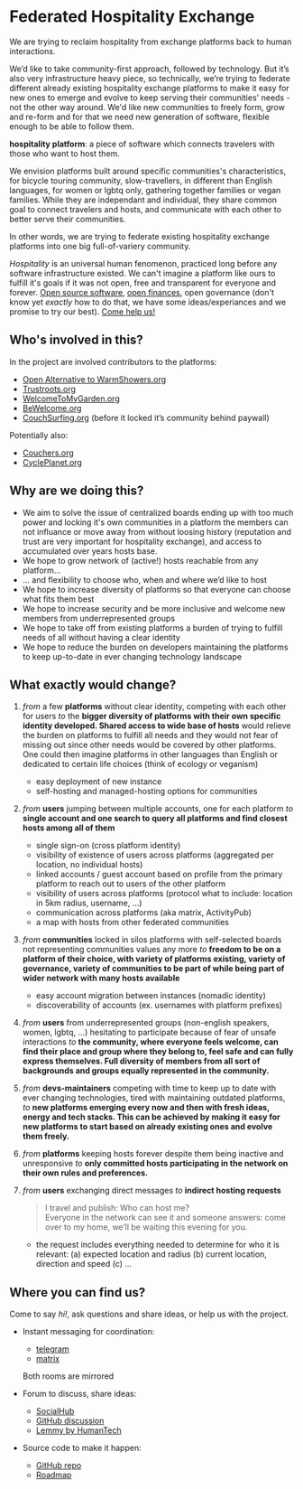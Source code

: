# Federated Hospitality Exchange

We are trying to reclaim hospitality from exchange platforms back to human interactions.

We’d like to take community-first approach, followed by technology. But it’s also very infrastructure heavy piece, so technically, we’re trying to federate different already existing hospitality exchange platforms to make it easy for new ones to emerge and evolve to keep serving their communities' needs - not the other way around. We'd like new communities to freely form, grow and re-form and for that we need new generation of software, flexible enough to be able to follow them.

**hospitality platform**: a piece of software which connects travelers with those who want to host them. 

We envision platforms built around specific communities's characteristics, for bicycle touring community, slow-travellers, in different than English languages, for women or lgbtq only, gathering together families or vegan families. While they are independant and individual, they share common goal to connect travelers and hosts, and communicate with each other to better serve their communities.

In other words, we are trying to federate existing hospitality exchange platforms into one big full-of-variery community.

_Hospitality_ is an universal human fenomenon, practiced long before any software infrastructure existed. We can't imagine a platform like ours to fulfill it's goals if it was not open, free and transparent for everyone and forever. [Open source software](https://github.com/FediHospEx/fedihospex.github.io), [open finances](https://opencollective.com/fedihospex), open governance (don't know yet _exactly_ how to do that, we have some ideas/experiances and we promise to try our best). [Come help us!](#where-you-can-find-us)

## Who's involved in this? 

In the project are involved contributors to the platforms:
- [Open Alternative to WarmShowers.org](https://WarmShowers.bike)
- [Trustroots.org](https://Trustroots.org)
- [WelcomeToMyGarden.org](https://WelcomeToMyGarden.org) 
- [BeWelcome.org](https://BeWelcome.org)
- [CouchSurfing.org](https://CouchSurfing.org) (before it locked it’s community behind paywall)

Potentially also:
- [Couchers.org](https://Couchers.org)
- [CyclePlanet.org](https://CyclePlanet.org)


## Why are we doing this?

* We aim to solve the issue of centralized boards ending up with too much power and locking it's own communities in a platform the members can not influance or move away from without loosing history (reputation and trust are very important for hospitality exchange), and access to accumulated over years hosts base.
* We hope to grow network of (active!) hosts reachable from any platform…
* … and flexibility to choose who, when and where we’d like to host
* We hope to increase diversity of platforms so that everyone can choose what fits them best
* We hope to increase security and be more inclusive and welcome new members from underrepresented groups
* We hope to take off from existing platforms a burden of trying to fulfill needs of all without having a clear identity
* We hope to reduce the burden on developers maintaining the platforms to keep up-to-date in ever changing technology landscape


## What exactly would change?

1. *from* a few **platforms** without clear identity, competing with each other for users
   *to* the **bigger diversity of platforms with their own specific identity developed. Shared access to wide base of hosts** would relieve the burden on platforms to fulfill all needs and they would not fear of missing out since other needs would be covered by other platforms. One could then imagine platforms in other languages than English or dedicated to certain life choices (think of ecology or veganism)
   - easy deployment of new instance
   - self-hosting and managed-hosting options for communities

1. *from* **users** jumping between multiple accounts, one for each platform
   *to* **single account and one search to query all platforms and find closest hosts among all of them**
   - single sign-on (cross platform identity)
   - visibility of existence of users across platforms (aggregated per location, no individual hosts)
   - linked accounts / guest account based on profile from the primary platform to reach out to users of the other platform
   - visibility of users across platforms (protocol what to include: location in 5km radius, username, …)
   - communication across platforms (aka matrix, ActivityPub)
   - a map with hosts from other federated communities

1. *from* **communities** locked in silos platforms with self-selected boards not representing communities values any more 
   *to* **freedom to be on a platform of their choice, with variety of platforms existing, variety of governance, variety of communities to be part of while being part of wider network with many hosts available**
   - easy account migration between instances (nomadic identity)
   - discoverability of accounts (ex. usernames with platform prefixes)

1. *from* **users** from underrepresented groups (non-english speakers, women, lgbtq, …) hesitating to participate because of fear of unsafe interactions
   *to* **the community, where everyone feels welcome, can find their place and group where they belong to, feel safe and can fully express themselves. Full diversity of members from all sort of backgrounds and groups equally represented in the community.**

1. *from* **devs-maintainers** competing with time to keep up to date with ever changing technologies, tired with maintaining outdated platforms,
   *to* **new platforms emerging every now and then with fresh ideas, energy and tech stacks. This can be achieved by making it easy for new platforms to start based on already existing ones and evolve them freely.**

1. *from* **platforms** keeping hosts forever despite them being inactive and unresponsive
   *to* **only committed hosts participating in the network on their own rules and preferences.**

1. *from* **users** exchanging direct messages 
   *to* **indirect hosting requests**

   > I travel and publish: Who can host me? \
   > Everyone in the network can see it and someone answers: come over to my home, we’ll be waiting this evening for you.
   
   - the request includes everything needed to determine for who it is relevant: (a) expected location and radius (b) current location, direction and speed (c) …


## Where you can find us?

Come to say *hi!*, ask questions and share ideas, or help us with the project.

* Instant messaging for coordination:
  - [telegram](https://t.me/joinchat/bSRAq8EqivM4ZmZi)
  - [matrix](https://matrix.to/#/#hospex:matrix.org)
  
   Both rooms are mirrored

* Forum to discuss, share ideas:
  - [SocialHub](https://socialhub.activitypub.rocks/c/software/14)
  - [GitHub discussion](https://github.com/FediHospEx/federated-trustroots/discussions)
  - [Lemmy by HumanTech](https://lemmy.ml/post/66076)

* Source code to make it happen:
  - [GitHub repo](https://github.com/FediHospEx)
  - [Roadmap](https://github.com/orgs/FediHospEx/projects/1)
